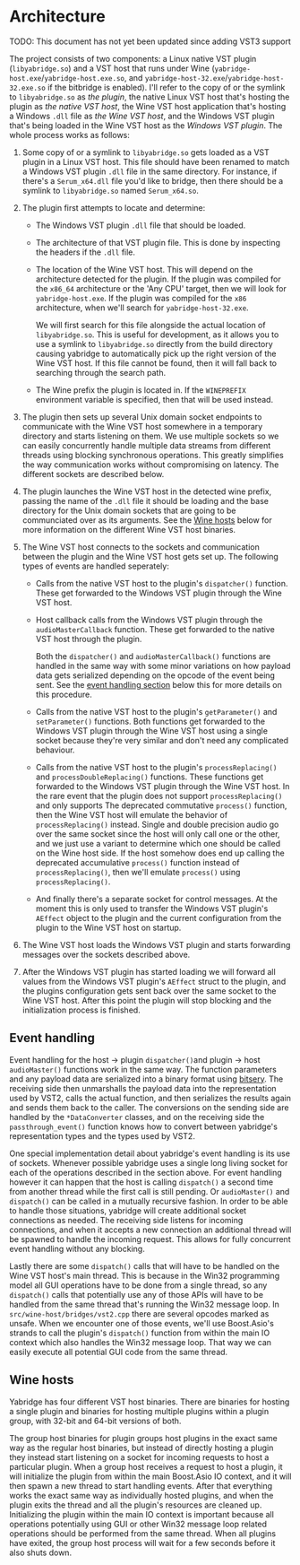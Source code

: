 # Architecture

TODO: This document has not yet been updated since adding VST3 support

The project consists of two components: a Linux native VST plugin
(`libyabridge.so`) and a VST host that runs under Wine
(`yabridge-host.exe`/`yabridge-host.exe.so`, and
`yabridge-host-32.exe`/`yabridge-host-32.exe.so` if the bitbridge is enabled).
I'll refer to the copy of or the symlink to `libyabridge.so` as _the plugin_,
the native Linux VST host that's hosting the plugin as _the native VST host_,
the Wine VST host application that's hosting a Windows `.dll` file as _the Wine
VST host_, and the Windows VST plugin that's being loaded in the Wine VST host
as the _Windows VST plugin_. The whole process works as follows:

1. Some copy of or a symlink to `libyabridge.so` gets loaded as a VST plugin in
   a Linux VST host. This file should have been renamed to match a Windows VST
   plugin `.dll` file in the same directory. For instance, if there's a
   `Serum_x64.dll` file you'd like to bridge, then there should be a symlink to
   `libyabridge.so` named `Serum_x64.so`.
2. The plugin first attempts to locate and determine:

   - The Windows VST plugin `.dll` file that should be loaded.

   - The architecture of that VST plugin file. This is done by inspecting the
     headers if the `.dll` file.

   - The location of the Wine VST host. This will depend on the architecture
     detected for the plugin. If the plugin was compiled for the `x86_64`
     architecture or the 'Any CPU' target, then we will look for
     `yabridge-host.exe`. If the plugin was compiled for the `x86` architecture,
     when we'll search for `yabridge-host-32.exe`.

     We will first search for this file alongside the actual location of
     `libyabridge.so`. This is useful for development, as it allows you to use a
     symlink to `libyabridge.so` directly from the build directory causing
     yabridge to automatically pick up the right version of the Wine VST host.
     If this file cannot be found, then it will fall back to searching through
     the search path.

   - The Wine prefix the plugin is located in. If the `WINEPREFIX` environment
     variable is specified, then that will be used instead.

3. The plugin then sets up several Unix domain socket endpoints to communicate
   with the Wine VST host somewhere in a temporary directory and starts
   listening on them. We use multiple sockets so we can easily concurrently
   handle multiple data streams from different threads using blocking
   synchronous operations. This greatly simplifies the way communication works
   without compromising on latency. The different sockets are described below.
4. The plugin launches the Wine VST host in the detected wine prefix, passing
   the name of the `.dll` file it should be loading and the base directory for
   the Unix domain sockets that are going to be communciated over as its
   arguments. See the [Wine hosts](#wine-hosts) below for more information on
   the different Wine VST host binaries.
5. The Wine VST host connects to the sockets and communication between the
   plugin and the Wine VST host gets set up. The following types of events are
   handled seperately:

   - Calls from the native VST host to the plugin's `dispatcher()` function.
     These get forwarded to the Windows VST plugin through the Wine VST host.

   - Host callback calls from the Windows VST plugin through the
     `audioMasterCallback` function. These get forwarded to the native VST host
     through the plugin.

     Both the `dispatcher()` and `audioMasterCallback()` functions are handled
     in the same way with some minor variations on how payload data gets
     serialized depending on the opcode of the event being sent. See the [event
     handling section](#event-handling) below this for more details on this
     procedure.

   - Calls from the native VST host to the plugin's `getParameter()` and
     `setParameter()` functions. Both functions get forwarded to the Windows VST
     plugin through the Wine VST host using a single socket because they're very
     similar and don't need any complicated behaviour.

   - Calls from the native VST host to the plugin's `processReplacing()` and
     `processDoubleReplacing()` functions. These functions get forwarded to the
     Windows VST plugin through the Wine VST host. In the rare event that the
     plugin does not support `processReplacing()` and only supports The
     deprecated commutative `process()` function, then the Wine VST host will
     emulate the behavior of `processReplacing()` instead. Single and double
     precision audio go over the same socket since the host will only call one
     or the other, and we just use a variant to determine which one should be
     called on the Wine host side. If the host somehow does end up calling the
     deprecated accumulative `process()` function instead of
     `processReplacing()`, then we'll emulate `process()` using
     `processReplacing()`.

   - And finally there's a separate socket for control messages. At the moment
     this is only used to transfer the Windows VST plugin's `AEffect` object to
     the plugin and the current configuration from the plugin to the Wine VST
     host on startup.

6. The Wine VST host loads the Windows VST plugin and starts forwarding messages
   over the sockets described above.
7. After the Windows VST plugin has started loading we will forward all values
   from the Windows VST plugin's `AEffect` struct to the plugin, and the plugins
   configuration gets sent back over the same socket to the Wine VST host. After
   this point the plugin will stop blocking and the initialization process is
   finished.

## Event handling

Event handling for the host -> plugin `dispatcher()`and plugin -> host
`audioMaster()` functions work in the same way. The function parameters and any
payload data are serialized into a binary format using
[bitsery](https://github.com/fraillt/bitsery). The receiving side then
unmarshalls the payload data into the representation used by VST2, calls the
actual function, and then serializes the results again and sends them back to
the caller. The conversions on the sending side are handled by the
`*DataConverter` classes, and on the receiving side the `passthrough_event()`
function knows how to convert between yabridge's representation types and the
types used by VST2.

One special implementation detail about yabridge's event handling is its use of
sockets. Whenever possible yabridge uses a single long living socket for each of
the operations described in the section above. For event handling however it can
happen that the host is calling `dispatch()` a second time from another thread
while the first call is still pending. Or `audioMaster()` and `dispatch()` can
be called in a mutually recursive fashion. In order to be able to handle those
situations, yabridge will create additional socket connections as needed. The
receiving side listens for incoming connections, and when it accepts a new
connection an additional thread will be spawned to handle the incoming request.
This allows for fully concurrent event handling without any blocking.

Lastly there are some `dispatch()` calls that will have to be handled on the
Wine VST host's main thread. This is because in the Win32 programming model all
GUI operations have to be done from a single thread, so any `dispatch()` calls
that potentially use any of those APIs will have to be handled from the same
thread that's running the Win32 message loop. In
`src/wine-host/bridges/vst2.cpp` there are several opcodes marked as unsafe.
When we encounter one of those events, we'll use Boost.Asio's strands to call
the plugin's `dispatch()` function from within the main IO context which also
handles the Win32 message loop. That way we can easily execute all potential GUI
code from the same thread.

## Wine hosts

Yabridge has four different VST host binaries. There are binaries for hosting a
single plugin and binaries for hosting multiple plugins within a plugin group,
with 32-bit and 64-bit versions of both.

The group host binaries for plugin groups host plugins in the exact same way as
the regular host binaries, but instead of directly hosting a plugin they instead
start listening on a socket for incoming requests to host a particular plugin.
When a group host receives a request to host a plugin, it will initialize the
plugin from within the main Boost.Asio IO context, and it will then spawn a new
thread to start handling events. After that everything works the exact same way
as individually hosted plugins, and when the plugin exits the thread and all the
plugin's resources are cleaned up. Initializing the plugin within the main IO
context is important because all operations potentially using GUI or other Win32
message loop related operations should be performed from the same thread. When
all plugins have exited, the group host process will wait for a few seconds
before it also shuts down.
